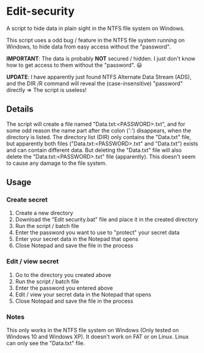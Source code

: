 # Edit-security
A script to hide data in plain sight in the NTFS file system on Windows.

This script uses a odd bug / feature in the NTFS file system running on Windows, to hide data from easy access without the "password".

**IMPORTANT**: The data is probably **NOT** secured / hidden. I just don't know how to get access to them without the "password". :smiley:

**UPDATE**: I have apparently just found NTFS Alternate Data Stream (ADS), and the DIR /R command will reveal the (case-insensitive) "password" directly => The script is useless!

## Details
The script will create a file named "Data.txt:\<PASSWORD\>.txt", and for some odd reason the name part after the colon (':') disappears, when the directory is listed. The directory list (DIR) only contains the "Data.txt" file, but apparently both files ("Data.txt:\<PASSWORD\>.txt" and "Data.txt") exists and can contain different data. But deleting the "Data.txt" file will also delete the "Data.txt:\<PASSWORD\>.txt" file (apparently).
This doesn't seem to cause any damage to the file system.

## Usage
### Create secret
1. Create a new directory
2. Download the "Edit security.bat" file and place it in the created directory
3. Run the script / batch file
4. Enter the password you want to use to "protect" your secret data
5. Enter your secret data in the Notepad that opens
6. Close Notepad and save the file in the process

### Edit / view secret
1. Go to the directory you created above
2. Run the script / batch file
3. Enter the password you entered above
4. Edit / view your secret data in the Notepad that opens
5. Close Notepad and save the file in the process

### Notes
This only works in the NTFS file system on Windows (Only tested on Windows 10 and Windows XP). It doesn't work on FAT or on Linux. Linux can only see the "Data.txt" file.
